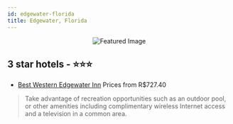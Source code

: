 ```yaml
---
id: edgewater-florida
title: Edgewater, Florida
---
```


<center><img src="https://i.travelapi.com/hotels/2000000/1480000/1478200/1478166/f6963945_z.jpg" alt="Featured Image" /></center>


##  3 star hotels - ⭐️⭐️⭐️

-    [Best Western Edgewater Inn](https://us.hurb.com/hotels/edgewater/best-western-edgewater-inn-JNP-JP837352?cmp=18055) Prices from R$727.40
   > Take advantage of recreation opportunities such as an outdoor pool, or other amenities including complimentary wireless Internet access and a television in a common area.
